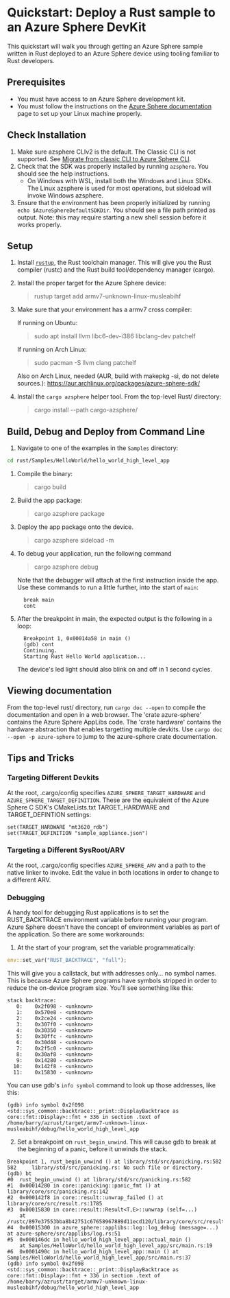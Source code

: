 # Quickstart: Deploy a Rust sample to an Azure Sphere DevKit

This quickstart will walk you through getting an Azure Sphere sample written in Rust deployed to an Azure Sphere device using tooling familiar to Rust developers.

## Prerequisites

- You must have access to an Azure Sphere development kit.
- You must follow the instructions on the [Azure Sphere documentation](https://docs.microsoft.com/en-us/azure-sphere/install/install-sdk-linux?pivots=vs-code-linux) page to set up your Linux machine properly.

## Check Installation

1. Make sure azsphere CLIv2 is the default.  The Classic CLI is not supported.  See [Migrate from classic CLI to Azure Sphere CLI](https://learn.microsoft.com/en-us/azure-sphere/reference/classic-cli-migration?tabs=cliv2beta).
1. Check that the SDK was properly installed by running `azsphere`. You should see the help instructions.
    - On Windows with WSL, install both the Windows and Linux SDKs.  The Linux azsphere is used for most operations, but sideload will invoke Windows azsphere.
1. Ensure that the environment has been properly initialized by running `echo $AzureSphereDefaultSDKDir`. You should see a file path printed as output. Note: this may require starting a new shell session before it works properly.

## Setup

1. Install [`rustup`](https://rustup.rs), the Rust toolchain manager. This will give you the Rust compiler (rustc) and the Rust build tool/dependency manager (cargo).

1. Install the proper target for the Azure Sphere device:

    > rustup target add armv7-unknown-linux-musleabihf

1. Make sure that your environment has a armv7 cross compiler:

    If running on Ubuntu:

    > sudo apt install llvm libc6-dev-i386 libclang-dev patchelf

    If running on Arch Linux:

    > sudo pacman -S llvm clang patchelf

      Also on Arch Linux, needed (AUR, build with makepkg -si, do not delete sources.): <https://aur.archlinux.org/packages/azure-sphere-sdk/>

4. Install the `cargo azsphere` helper tool.  From the top-level Rust/ directory:

    > cargo install --path cargo-azsphere/

## Build, Debug and Deploy from Command Line

1. Navigate to one of the examples in the `Samples` directory:

```bash
cd rust/Samples/HelloWorld/hello_world_high_level_app
```

1. Compile the binary:

    > cargo build

1. Build the app package:

    > cargo azsphere package

1. Deploy the app package onto the device.

    > cargo azsphere sideload -m

1. To debug your application, run the following command

    > cargo azsphere debug

    Note that the debugger will attach at the first instruction inside the app. Use
    these commands to run a little further, into the start of `main`:

    ```text
      break main
      cont
    ```

1. After the breakpoint in main, the expected output is the following in a loop:

    ```text
      Breakpoint 1, 0x00014a58 in main ()
      (gdb) cont
      Continuing.
      Starting Rust Hello World application...
    ```

    The device's led light should also blink on and off in 1 second cycles.

## Viewing documentation

From the top-level rust/ directory, run `cargo doc --open` to compile the documentation and open in a web browser.
The 'crate azure-sphere' contains the Azure Sphere AppLibs code.  The 'crate hardware' contains the hardware abstraction that enables targetting multiple devkits.  Use `cargo doc --open -p azure-sphere` to jump to the azure-sphere crate documentation.

## Tips and Tricks

### Targeting Different Devkits

At the root, .cargo/config specifies `AZURE_SPHERE_TARGET_HARDWARE` and `AZURE_SPHERE_TARGET_DEFINITION`.  These are the equivalent of the Azure Sphere C SDK's CMakeLists.txt TARGET_HARDWARE and TARGET_DEFINTION settings:

```
set(TARGET_HARDWARE "mt3620_rdb")
set(TARGET_DEFINITION "sample_appliance.json")
```

### Targeting a Different SysRoot/ARV

At the root, .cargo/config specifies `AZURE_SPHERE_ARV` and a path to the native linker to invoke.  Edit the value in both locations in order to change to a different ARV.

### Debugging

A handy tool for debugging Rust applications is to set the RUST_BACKTRACE environment variable before running your program.  Azure Sphere doesn't have the concept of environment variables as part of the application.  So there are some workarounds:

1. At the start of your program, set the variable programmatically:

```rust
env::set_var("RUST_BACKTRACE", "full");
```

This will give you a callstack, but with addresses only... no symbol names.  This is because Azure Sphere programs have symbols stripped in order to reduce the on-device program size.  You'll see something like this:

```text
stack backtrace:
   0:    0x2f098 - <unknown>
   1:    0x570e8 - <unknown>
   2:    0x2ce24 - <unknown>
   3:    0x307f0 - <unknown>
   4:    0x30350 - <unknown>
   5:    0x30ffc - <unknown>
   6:    0x30d48 - <unknown>
   7:    0x2f5c0 - <unknown>
   8:    0x30af8 - <unknown>
   9:    0x14280 - <unknown>
  10:    0x142f8 - <unknown>
  11:    0x15830 - <unknown>
```

You can use gdb's `info symbol` command to look up those addresses, like this:

```text
(gdb) info symbol 0x2f098
<std::sys_common::backtrace::_print::DisplayBacktrace as core::fmt::Display>::fmt + 336 in section .text of /home/barry/azrust/target/armv7-unknown-linux-musleabihf/debug/hello_world_high_level_app
```

2. Set a breakpoint on `rust_begin_unwind`.  This will cause gdb to break at the beginning of a panic, before it unwinds the stack.

```text
Breakpoint 1, rust_begin_unwind () at library/std/src/panicking.rs:582
582     library/std/src/panicking.rs: No such file or directory.
(gdb) bt
#0  rust_begin_unwind () at library/std/src/panicking.rs:582
#1  0x00014280 in core::panicking::panic_fmt () at library/core/src/panicking.rs:142
#2  0x000142f8 in core::result::unwrap_failed () at library/core/src/result.rs:1785
#3  0x00015830 in core::result::Result<T,E>::unwrap (self=...)
    at /rustc/897e37553bba8b42751c67658967889d11ecd120/library/core/src/result.rs:1107
#4  0x00015300 in azure_sphere::applibs::log::log_debug (message=...) at azure-sphere/src/applibs/log.rs:51
#5  0x000146dc in hello_world_high_level_app::actual_main ()
    at Samples/HelloWorld/hello_world_high_level_app/src/main.rs:19
#6  0x0001490c in hello_world_high_level_app::main () at Samples/HelloWorld/hello_world_high_level_app/src/main.rs:37
(gdb) info symbol 0x2f098
<std::sys_common::backtrace::_print::DisplayBacktrace as core::fmt::Display>::fmt + 336 in section .text of /home/barry/azrust/target/armv7-unknown-linux-musleabihf/debug/hello_world_high_level_app
```
